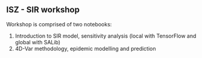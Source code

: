## ISZ - SIR workshop

Workshop is comprised of two notebooks:

1. Introduction to SIR model, sensitivity analysis (local with TensorFlow and global with SALib)
2. 4D-Var methodology, epidemic modelling and prediction
